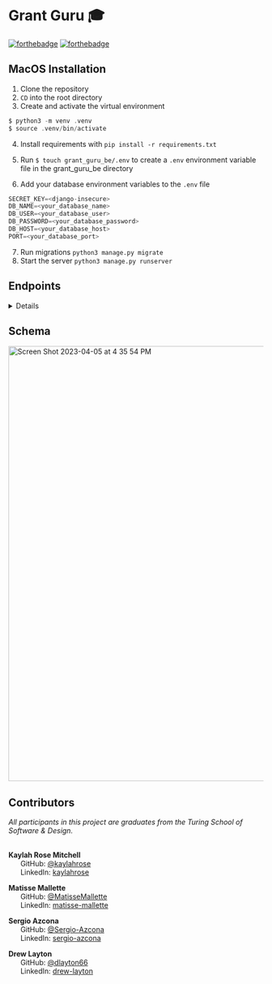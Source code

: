 # Grant Guru 🎓
[![forthebadge](https://forthebadge.com/images/badges/made-with-python.svg)](https://forthebadge.com)
[![forthebadge](https://forthebadge.com/images/badges/powered-by-energy-drinks.svg)](https://forthebadge.com)


## MacOS Installation

1. Clone the repository
2. `CD` into the root directory
3. Create and activate the virtual environment
```C
$ python3 -m venv .venv
$ source .venv/bin/activate
```
4. Install requirements with `pip install -r requirements.txt`
5. Run `$ touch grant_guru_be/.env` to create a `.env` environment variable file in the grant_guru_be directory

6. Add your database environment variables to the `.env` file
```python
SECRET_KEY=<django-insecure>
DB_NAME=<your_database_name>
DB_USER=<your_database_user>
DB_PASSWORD=<your_database_password>
DB_HOST=<your_database_host>
PORT=<your_database_port>
```
7. Run migrations `python3 manage.py migrate`
8. Start the server `python3 manage.py runserver`

## Endpoints
<details close>
<summary>  Details </summary>
<br>

### Get a user
```http
GET /api/v1/users/:user_id
```

<details close>
<summary>  Details </summary>
<br>

| Code | Description |
| :--- | :--- |
| 200 | `OK` |

Example Response:

```json
{
    "data": {
        "id": "1",
        "type": "user",
        "attributes": {
            "first_name": "Hugh",
            "last_name": "Jackman",
            "image_url": "http://www.image-url.com"
        }
    }  
}
```
</details>

### Get a user's favorites

```http
GET /api/v1/users/:id/favorites
```

<details close>
<summary>  Details </summary>
<br>
    
| Code | Description |
| :--- | :--- |
| 200 | `OK` |

Example Response:

```json
{
    "data": [
        {
            "id": "1",
            "type": "scholarship",
            "attributes": {
                "title": "Female Privacy Leaders Scholarship",
                "organization": "Women in Security and Privacy (WISP)",
                "amount": "1234",
                "description": "Lorem ipsum dolor sit amet, ...",
                "deadline": "March 01, 2023",
                "education": "Graduate",
                "state": "Colorado",
                "women": "False",
                "lgbt": "True",
                "ethnicity": [
                    "Black",
                    "Hispanic"
                ],
                "veteran": "False",
                "immigrant": "True",
                "url": "https://linkedin.com/...",
                "image_url": "https://shutter_stock_static_image"
            }
        },
        {
            "id": "2",
            "type": "scholarship",
            "attributes": {
                "title": "RailsConf 23",
                "organization": "Ruby Central",
                "amount": "1234",
                "description": "Lorem ipsum dolor sit amet, ...",
                "deadline": "March 01, 2023",
                "education": "Graduate",
                "state": "",
                "women": "False",
                "lgbt": "True",
                "ethnicity": [],
                "veteran": "False",
                "immigrant": "True",
                "url": "https://linkedin.com/...",
                "image_url": "https://static_image.wow_nice"
            }
        },
        {...},
        {...}
    ]
}
```
</details>


### Get all scholarships

```http
GET /api/v1/scholarships
```

<details close>
<summary>  Details </summary>
<br>


Parameters: <br>
```
education=string
gender=string
state=string
lgbt=bool
ethnicity=array
veteran=bool
immigrant=bool
```

| Code | Description |
| :--- | :--- |
| 200 | `OK` |

Example Response:

```json
{
    "data": [
        {
            "id": "1",
            "type": "scholarship",
            "attributes": {
                "title": "Female Privacy Leaders Scholarship",
                "organization": "Women in Security and Privacy (WISP)",
                "amount": "1234",
                "description": "Lorem ipsum dolor sit amet, ...",
                "deadline": "March 01, 2023",
                "education": "Graduate",
                "state": "Colorado",
                "women": "False",
                "lgbt": "True",
                "ethnicity": [
                    "Black",
                    "Hispanic"
                ],
                "veteran": "False",
                "immigrant": "True",
                "url": "https://linkedin.com/...",
                "image_url": "https://shutter_stock_static_image"
            }
        },
        {
            "id": "2",
            "type": "scholarship",
            "attributes": {
                "title": "RailsConf 23",
                "organization": "Ruby Central",
                "amount": "1234",
                "description": "Lorem ipsum dolor sit amet, ...",
                "deadline": "March 01, 2023",
                "education": "Graduate",
                "state": "",
                "women": "False",
                "lgbt": "True",
                "ethnicity": [],
                "veteran": "False",
                "immigrant": "True",
                "url": "https://linkedin.com/...",
                "image_url": "https://static_image.wow_nice"
            }
        },
        {...},
        {...}
    ]
}
```
</details>



### Get a scholarship

```http
GET /api/v1/scholarships/:id
```

<details close>
<summary>  Details </summary>
<br>

| Code | Description |
| :--- | :--- |
| 200 | `OK` |

Example Response:

```json
{
    "data": {
        "id": "1",
        "type": "scholarship",
        "attributes": {
            "title": "Female Privacy Leaders Scholarship",
            "organization": "Women in Security and Privacy (WISP)",
            "amount": "1234",
            "description": "Lorem ipsum dolor sit amet, ...",
            "deadline": "March 01, 2023",
            "education": "Graduate",
            "state": "Colorado",
            "women": "False",
            "lgbt": "True",
            "ethnicity": [
                "Black",
                "Hispanic"
            ],
            "veteran": "False",
            "immigrant": "True",
            "url": "https://linkedin.com/...",
            "image_url": "https://shutter_stock_static_image"
        }
    } 
}
```
</details>

### Create a favorite
```http
POST /api/v1/users/:user_id/scholarships/:scholarship_id
```

<details close>
<summary>  Details </summary>
<br>

| Code | Description |
| :--- | :--- |
| 201 | `created` |
    
Example Response:

```json
{
    "data": {
        "id": "1",
        "type": "scholarship",
        "attributes": {
            "title": "Female Privacy Leaders Scholarship",
            "organization": "Women in Security and Privacy (WISP)",
            "amount": "1234",
            "description": "Lorem ipsum dolor sit amet, ...",
            "deadline": "March 01, 2023",
            "education": "Graduate",
            "state": "Colorado",
            "women": "False",
            "lgbt": "True",
            "ethnicity": [
                "Black",
                "Hispanic"
            ],
            "veteran": "False",
            "immigrant": "True",
            "url": "https://linkedin.com/...",
            "image_url": "https://shutter_stock_static_image"
        }
    } 
}
```
</details>

### Delete a favorite
```http
DELETE /api/v1/users/:user_id/scholarships/:scholarship_id
```

<details close>
<summary>  Details </summary>
<br>

| Code | Description |
| :--- | :--- |
| 200 | `OK` |

Example Response:

```json
{
    "data": {
        "id": "1",
        "type": "scholarship",
        "attributes": {
            "title": "Female Privacy Leaders Scholarship",
            "organization": "Women in Security and Privacy (WISP)",
            "amount": "1234",
            "description": "Lorem ipsum dolor sit amet, ...",
            "deadline": "March 01, 2023",
            "education": "Graduate",
            "state": "Colorado",
            "women": "False",
            "lgbt": "True",
            "ethnicity": [
                "Black",
                "Hispanic"
            ],
            "veteran": "False",
            "immigrant": "True",
            "url": "https://linkedin.com/...",
            "image_url": "https://shutter_stock_static_image"
        }
    } 
}
```
</details>
</details>

## Schema
<img width="858" alt="Screen Shot 2023-04-05 at 4 35 54 PM" src="https://user-images.githubusercontent.com/111713452/230226819-59875498-d5d0-4a39-8211-28f53b5d9b2b.png">



## Contributors

<i>All participants in this project are graduates from the Turing School of Software & Design.</i> <br> <br>
  
<b>Kaylah Rose Mitchell</b> <br>
&nbsp;&nbsp;&nbsp;&nbsp;&nbsp; GitHub: <a href="https://github.com/kaylahrose">@kaylahrose</a> <br>
&nbsp;&nbsp;&nbsp;&nbsp;&nbsp; LinkedIn: <a href="https://www.linkedin.com/in/kaylahrose/">kaylahrose</a> <br>

<b>Matisse Mallette</b> <br>
&nbsp;&nbsp;&nbsp;&nbsp;&nbsp; GitHub: <a href="https://github.com/MatisseMallette">@MatisseMallette</a> <br>
&nbsp;&nbsp;&nbsp;&nbsp;&nbsp; LinkedIn: <a href="https://www.linkedin.com/in/matisse-mallette/">matisse-mallette</a> <br>

<b>Sergio Azcona</b> <br>
&nbsp;&nbsp;&nbsp;&nbsp;&nbsp; GitHub: <a href="https://github.com/MatisseMallette">@Sergio-Azcona</a> <br>
&nbsp;&nbsp;&nbsp;&nbsp;&nbsp; LinkedIn: <a href="https://www.linkedin.com/in/sergio-azcona/">sergio-azcona</a> <br>


<b>Drew Layton</b> <br>
&nbsp;&nbsp;&nbsp;&nbsp;&nbsp; GitHub: <a href="https://github.com/dlayton66">@dlayton66</a> <br>
&nbsp;&nbsp;&nbsp;&nbsp;&nbsp; LinkedIn: <a href="https://www.linkedin.com/in/drew-layton/">drew-layton</a> <br>
